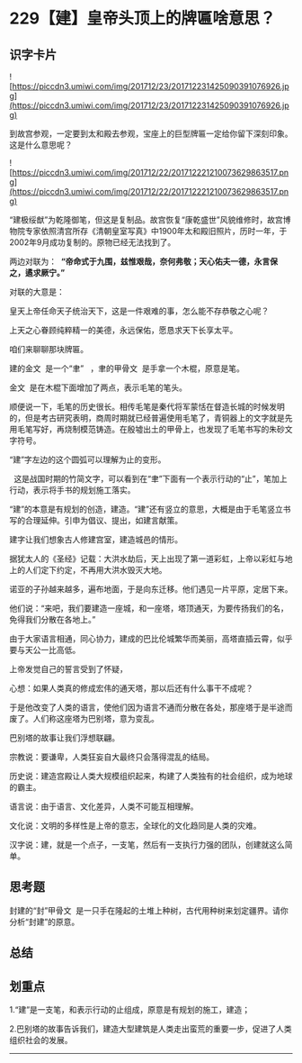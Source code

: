 # 229【建】皇帝头顶上的牌匾啥意思？

## 识字卡片

![https://piccdn3.umiwi.com/img/201712/23/201712231425090391076926.jpg](https://piccdn3.umiwi.com/img/201712/23/201712231425090391076926.jpg)

到故宫参观，一定要到太和殿去参观，宝座上的巨型牌匾一定给你留下深刻印象。这是什么意思呢？

![https://piccdn3.umiwi.com/img/201712/22/201712221210073629863517.png](https://piccdn3.umiwi.com/img/201712/22/201712221210073629863517.png)

“建极绥猷”为乾隆御笔，但这是复制品。故宫恢复“康乾盛世”风貌维修时，故宫博物院专家依照清宫所存《清朝皇室写真》中1900年太和殿旧照片，历时一年，于2002年9月成功复制的。原物已经无法找到了。

两边对联为：  **“帝命式于九围，兹惟艰哉，奈何弗敬；天心佑夫一德，永言保之，遹求厥宁。”**

对联的大意是：

皇天上帝任命天子统治天下，这是一件艰难的事，怎么能不存恭敬之心呢？

上天之心眷顾纯粹精一的美德，永远保佑，愿恳求天下长享太平。

咱们来聊聊那块牌匾。

建的金文  是一个“聿”   ，聿的甲骨文  是手拿一个木棍，原意是笔。

金文  是在木棍下面增加了两点，表示毛笔的笔头。

顺便说一下，毛笔的历史很长。相传毛笔是秦代将军蒙恬在督造长城的时候发明的，但是考古研究表明，商周时期就已经普遍使用毛笔了，青铜器上的文字就是先用毛笔写好，再烧制模范铸造。在殷墟出土的甲骨上，也发现了毛笔书写的朱砂文字符号。

“建”字左边的这个圆弧可以理解为止的变形。

  这是战国时期的竹简文字，可以看到在“聿”下面有一个表示行动的“止”，笔加上行动，表示将手书的规划施工落实。

“建”的本意是有规划的创造，建造。“建”还有竖立的意思，大概是由于毛笔竖立书写的合理延伸。引申为倡议、提出，如建言献策。

建字让我们想象古人修建宫室，建造城邑的情形。

据犹太人的《圣经》记载：大洪水劫后，天上出现了第一道彩虹，上帝以彩虹与地上的人们定下约定，不再用大洪水毁灭大地。

诺亚的子孙越来越多，遍布地面，于是向东迁移。他们遇见一片平原，定居下来。

他们说：“来吧，我们要建造一座城，和一座塔，塔顶通天，为要传扬我们的名，免得我们分散在各地上。”

由于大家语言相通，同心协力，建成的巴比伦城繁华而美丽，高塔直插云霄，似乎要与天公一比高低。

上帝发觉自己的誓言受到了怀疑，

心想：如果人类真的修成宏伟的通天塔，那以后还有什么事干不成呢？ 

于是他改变了人类的语言，使他们因为语言不通而分散在各处，那座塔于是半途而废了。人们称这座塔为巴别塔，意为变乱。

巴别塔的故事让我们浮想联翩。

宗教说：要谦卑，人类狂妄自大最终只会落得混乱的结局。

历史说：建造宫殿让人类大规模组织起来，构建了人类独有的社会组织，成为地球的霸主。

语言说：由于语言、文化差异，人类不可能互相理解。

文化说：文明的多样性是上帝的意志，全球化的文化趋同是人类的灾难。

汉字说：建，就是一个点子，一支笔，然后有一支执行力强的团队，创建就这么简单。

## 思考题

封建的“封”甲骨文  是一只手在隆起的土堆上种树，古代用种树来划定疆界。请你分析“封建”的原意。

## 总结

## 划重点

1.“建”是一支笔，和表示行动的止组成，原意是有规划的施工，建造；

2.巴别塔的故事告诉我们，建造大型建筑是人类走出蛮荒的重要一步，促进了人类组织社会的发展。


---
